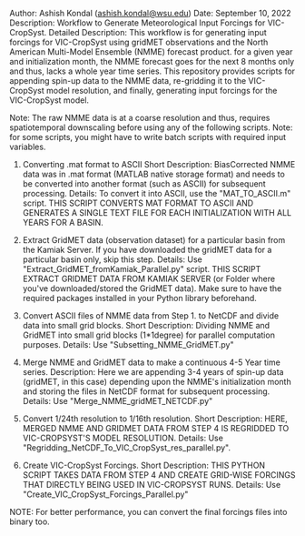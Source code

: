 Author: Ashish Kondal (ashish.kondal@wsu.edu)
Date: September 10, 2022
Description: Workflow to Generate Meteorological Input Forcings for VIC-CropSyst.
Detailed Description: This workflow is for generating input forcings for VIC-CropSyst using gridMET observations and the North American Multi-Model Ensemble (NMME) forecast product.
  for a given year and initialization month, the NMME forecast goes for the next 8 months only and thus, lacks a whole year time series. This repository provides scripts for appending spin-up data to the NMME data, 
  re-gridding it to the VIC-CropSyst model resolution, and finally, generating input forcings for the VIC-CropSyst model.

Note: The raw NMME data is at a coarse resolution and thus, requires spatiotemporal downscaling before using any of the following scripts.
Note: for some scripts, you might have to write batch scripts with required input variables. 

1. Converting .mat format to ASCII
  Short Description: BiasCorrected NMME data was in .mat format (MATLAB native storage format) and needs to be converted into another format (such as ASCII) for subsequent processing.
  Details: To convert it into ASCII, use the "MAT_TO_ASCII.m" script.
	THIS SCRIPT CONVERTS MAT FORMAT TO ASCII AND GENERATES A SINGLE TEXT FILE FOR EACH INITIALIZATION WITH ALL YEARS FOR A BASIN.
 
2. Extract GridMET data (observation dataset) for a particular basin from the Kamiak Server. If you have downloaded the gridMET data for a particular basin only, skip this step.
	Details: Use "Extract_GridMET_fromKamiak_Parallel.py" script.
	THIS SCRIPT EXTRACT GRIDMET DATA FROM KAMIAK SERVER (or Folder where you've downloaded/stored the GridMET data). 
	Make sure to have the required packages installed in your Python library beforehand.

3. Convert ASCII files of NMME data from Step 1. to NetCDF and divide data into small grid blocks.
  Short Description: Dividing NMME and GridMET into small grid blocks (1*1degree) for parallel computation purposes.
   Details: Use "Subsetting_NMME_GridMET.py"

4. Merge NMME and GridMET data to make a continuous 4-5 Year time series.
  Description: Here we are appending 3-4 years of spin-up data (gridMET, in this case) depending upon the NMME's initialization month and storing the files in NetCDF format for subsequent processing.
  Details: Use "Merge_NMME_gridMET_NETCDF.py"  
	
5. Convert 1/24th resolution to 1/16th resolution. 
	Short Description: HERE, MERGED NMME AND GRIDMET DATA FROM STEP 4 IS REGRIDDED TO VIC-CROPSYST'S MODEL RESOLUTION.
  Details: Use "Regridding_NetCDF_To_VIC_CropSyst_res_parallel.py".
	
6. Create VIC-CropSyst Forcings.
	Short Description: THIS PYTHON SCRIPT TAKES DATA FROM STEP 4 AND  CREATE GRID-WISE FORCINGS THAT DIRECTLY BEING USED IN VIC-CROPSYST RUNS.
	Details: Use "Create_VIC_CropSyst_Forcings_Parallel.py"

NOTE: For better performance, you can convert the final forcings files into binary too.
	
	
